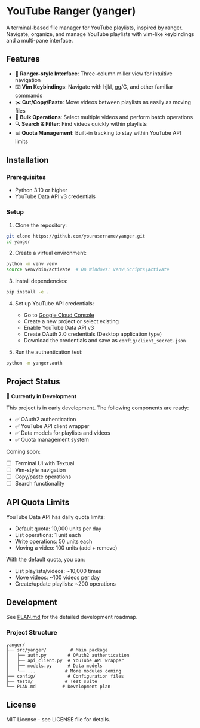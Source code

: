 # YouTube Ranger (yanger)

A terminal-based file manager for YouTube playlists, inspired by ranger. Navigate, organize, and manage YouTube playlists with vim-like keybindings and a multi-pane interface.

## Features

- 📁 **Ranger-style Interface**: Three-column miller view for intuitive navigation
- ⌨️ **Vim Keybindings**: Navigate with hjkl, gg/G, and other familiar commands
- ✂️ **Cut/Copy/Paste**: Move videos between playlists as easily as moving files
- 🎯 **Bulk Operations**: Select multiple videos and perform batch operations
- 🔍 **Search & Filter**: Find videos quickly within playlists
- 📊 **Quota Management**: Built-in tracking to stay within YouTube API limits

## Installation

### Prerequisites

- Python 3.10 or higher
- YouTube Data API v3 credentials

### Setup

1. Clone the repository:
```bash
git clone https://github.com/yourusername/yanger.git
cd yanger
```

2. Create a virtual environment:
```bash
python -m venv venv
source venv/bin/activate  # On Windows: venv\Scripts\activate
```

3. Install dependencies:
```bash
pip install -e .
```

4. Set up YouTube API credentials:
   - Go to [Google Cloud Console](https://console.cloud.google.com/)
   - Create a new project or select existing
   - Enable YouTube Data API v3
   - Create OAuth 2.0 credentials (Desktop application type)
   - Download the credentials and save as `config/client_secret.json`

5. Run the authentication test:
```bash
python -m yanger.auth
```

## Project Status

🚧 **Currently in Development** 

This project is in early development. The following components are ready:
- ✅ OAuth2 authentication
- ✅ YouTube API client wrapper
- ✅ Data models for playlists and videos
- ✅ Quota management system

Coming soon:
- [ ] Terminal UI with Textual
- [ ] Vim-style navigation
- [ ] Copy/paste operations
- [ ] Search functionality

## API Quota Limits

YouTube Data API has daily quota limits:
- Default quota: 10,000 units per day
- List operations: 1 unit each
- Write operations: 50 units each
- Moving a video: 100 units (add + remove)

With the default quota, you can:
- List playlists/videos: ~10,000 times
- Move videos: ~100 videos per day
- Create/update playlists: ~200 operations

## Development

See [PLAN.md](PLAN.md) for the detailed development roadmap.

### Project Structure

```
yanger/
├── src/yanger/         # Main package
│   ├── auth.py        # OAuth2 authentication
│   ├── api_client.py  # YouTube API wrapper
│   ├── models.py      # Data models
│   └── ...           # More modules coming
├── config/            # Configuration files
├── tests/            # Test suite
└── PLAN.md          # Development plan
```

## License

MIT License - see LICENSE file for details.